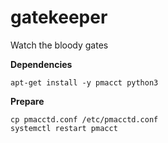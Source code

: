 # gatekeeper

Watch the bloody gates

**Dependencies**<br />
```
apt-get install -y pmacct python3
```

**Prepare**<br />
```
cp pmacctd.conf /etc/pmacctd.conf
systemctl restart pmacct
```
